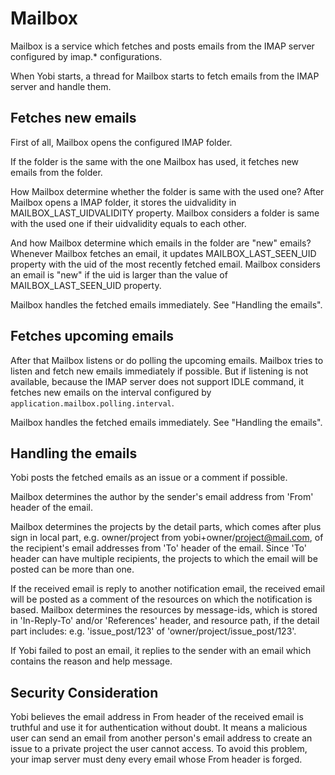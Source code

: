 # Mailbox

Mailbox is a service which fetches and posts emails from the IMAP server
configured by imap.* configurations.

When Yobi starts, a thread for Mailbox starts to fetch emails from the IMAP
server and handle them.

## Fetches new emails

First of all, Mailbox opens the configured IMAP folder.

If the folder is the same with the one Mailbox has used, it fetches new emails
from the folder.

How Mailbox determine whether the folder is same with the used one? After
Mailbox opens a IMAP folder, it stores the uidvalidity in
MAILBOX_LAST_UIDVALIDITY property. Mailbox considers a folder is same with the
used one if their uidvalidity equals to each other.

And how Mailbox determine which emails in the folder are "new" emails? Whenever
Mailbox fetches an email, it updates MAILBOX_LAST_SEEN_UID property with the
uid of the most recently fetched email. Mailbox considers an email is "new" if
the uid is larger than the value of MAILBOX_LAST_SEEN_UID property.

Mailbox handles the fetched emails immediately. See "Handling the emails".

## Fetches upcoming emails

After that Mailbox listens or do polling the upcoming emails. Mailbox tries to
listen and fetch new emails immediately if possible.  But if listening is not
available, because the IMAP server does not support IDLE command, it fetches
new emails on the interval configured by `application.mailbox.polling.interval`.

Mailbox handles the fetched emails immediately. See "Handling the emails".

## Handling the emails

Yobi posts the fetched emails as an issue or a comment if possible.

Mailbox determines the author by the sender's email address from 'From' header of
the email.

Mailbox determines the projects by the detail parts, which comes after plus
sign in local part, e.g. owner/project from yobi+owner/project@mail.com, of the
recipient's email addresses from 'To' header of the email. Since 'To' header
can have multiple recipients, the projects to which the email will be posted
can be more than one.

If the received email is reply to another notification email, the received
email will be posted as a comment of the resources on which the notification is
based. Mailbox determines the resources by message-ids, which is stored in
'In-Reply-To' and/or 'References' header, and resource path, if the detail part
includes: e.g.  'issue_post/123' of 'owner/project/issue_post/123'.

If Yobi failed to post an email, it replies to the sender with an email which
contains the reason and help message.

## Security Consideration

Yobi believes the email address in From header of the received email is
truthful and use it for authentication without doubt. It means a malicious user
can send an email from another person's email address to create an issue to
a private project the user cannot access. To avoid this problem, your imap
server must deny every email whose From header is forged.
